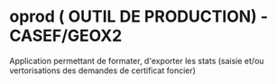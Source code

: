 # oprod ( OUTIL DE PRODUCTION) - CASEF/GEOX2

Application permettant de formater, d'exporter les stats (saisie et/ou vertorisations des demandes de certificat foncier)
